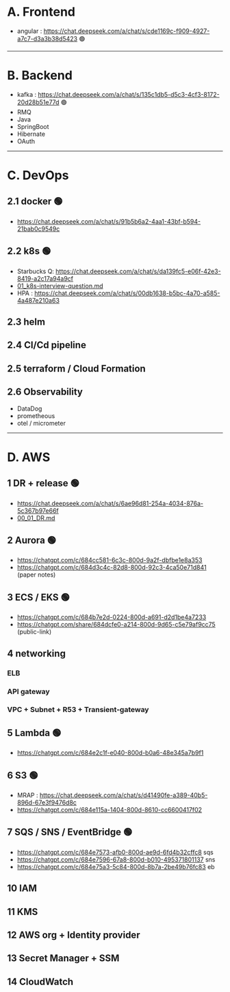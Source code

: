 # A. Frontend
- angular : https://chat.deepseek.com/a/chat/s/cde1169c-f909-4927-a7c7-d3a3b38d5423 :green_circle:
---
# B. Backend
- kafka : https://chat.deepseek.com/a/chat/s/135c1db5-d5c3-4cf3-8172-20d28b51e77d  :green_circle:
- RMQ
- Java
- SpringBoot
- Hibernate
- OAuth

---
# C. DevOps
## 2.1 docker  :green_circle:
- https://chat.deepseek.com/a/chat/s/91b5b6a2-4aa1-43bf-b594-21bab0c9549c 
## 2.2 k8s :green_circle:
- Starbucks Q: https://chat.deepseek.com/a/chat/s/da139fc5-e06f-42e3-8419-a2c17a94a9cf
- [01_k8s-interview-question.md](../03_Kubernetes/01_k8s-interview-question.md)
- HPA : https://chat.deepseek.com/a/chat/s/00db1638-b5bc-4a70-a585-4a487e210a63

## 2.3 helm

## 2.4 CI/Cd pipeline

## 2.5 terraform / Cloud Formation

## 2.6 Observability
- DataDog
- prometheous
- otel / micrometer

---
# D. AWS
## 1 DR + release  :green_circle:
- https://chat.deepseek.com/a/chat/s/6ae96d81-254a-4034-876a-5c367b97e66f
- [00_01_DR.md](../10_Architecture/00_01_DR.md)
## 2 Aurora :green_circle:
- https://chatgpt.com/c/684cc581-6c3c-800d-9a2f-dbfbe1e8a353
- https://chatgpt.com/c/684d3c4c-82d8-800d-92c3-4ca50e71d841 (paper notes)
## 3 ECS / EKS  :green_circle:
- https://chatgpt.com/c/684b7e2d-0224-800d-a691-d2d1be4a7233
- https://chatgpt.com/share/684dcfe0-a214-800d-9d65-c5e79af9cc75 (public-link)

## 4 networking
###  ELB
###  API gateway
###  VPC + Subnet + R53 + Transient-gateway

## 5 Lambda :green_circle:
- https://chatgpt.com/c/684e2c1f-e040-800d-b0a6-48e345a7b9f1
## 6 S3 :green_circle:
- MRAP : https://chat.deepseek.com/a/chat/s/d41490fe-a389-40b5-896d-67e3f9476d8c
- https://chatgpt.com/c/684e115a-1404-800d-8610-cc6600417f02
## 7 SQS / SNS / EventBridge :green_circle:
- https://chatgpt.com/c/684e7573-afb0-800d-ae9d-6fd4b32cffc8 sqs
- https://chatgpt.com/c/684e7596-67a8-800d-b010-495371801137 sns
- https://chatgpt.com/c/684e75a3-5c84-800d-8b7a-2be49b76fc83 eb

## 10 IAM
## 11 KMS
## 12 AWS org + Identity provider
## 13 Secret Manager + SSM

## 14 CloudWatch